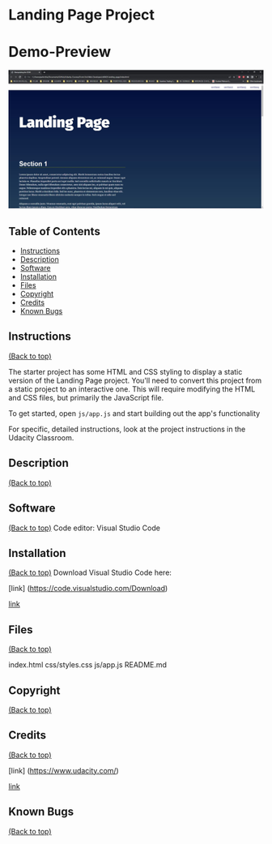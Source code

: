 # Landing Page Project

# Demo-Preview
![Screenshot of the Landing Page](/img/Landing-Page-Screenshot.JPG "Screenshot of Landing Page")

## Table of Contents

* [Instructions](#instructions)
* [Description](#description)
* [Software](#software)
* [Installation](#installation)
* [Files](#files)
* [Copyright](#copyright)
* [Credits](#credits)
* [Known Bugs](#knownbugs)

## Instructions
[(Back to top)](#table-of-contents)

The starter project has some HTML and CSS styling to display a static version of the Landing Page project. You'll need to convert this project from a static project to an interactive one. This will require modifying the HTML and CSS files, but primarily the JavaScript file.

To get started, open `js/app.js` and start building out the app's functionality

For specific, detailed instructions, look at the project instructions in the Udacity Classroom.

## Description
[(Back to top)](#table-of-contents)
    

## Software
[(Back to top)](#table-of-contents)
Code editor: Visual Studio Code

## Installation
[(Back to top)](#table-of-contents)
Download Visual Studio Code here:

[link]
(https://code.visualstudio.com/Download)

<a href="https://code.visualstudio.com/Download">link</a>

## Files
[(Back to top)](#table-of-contents)

index.html
css/styles.css
js/app.js
README.md

## Copyright
[(Back to top)](#table-of-contents)

## Credits
[(Back to top)](#table-of-contents)

[link]
(https://www.udacity.com/) 

<a href="https://www.udacity.com/">link</a>


## Known Bugs
[(Back to top)](#table-of-contents)
